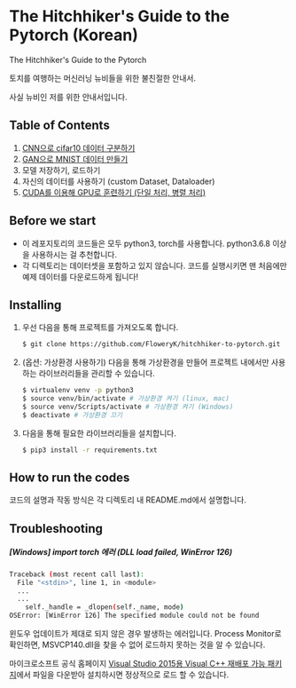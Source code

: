# The Hitchhiker's Guide to the Pytorch (Korean)

The Hitchhiker's Guide to the Pytorch

토치를 여행하는 머신러닝 뉴비들을 위한 불친절한 안내서.

사실 뉴비인 저를 위한 안내서입니다.



## Table of Contents

1. [CNN으로 cifar10 데이터 구분하기](01-cnn-cifar10-classifier/README.md)
2. [GAN으로 MNIST 데이터 만들기](02-gan-mnist-generator/README.md)
3. 모델 저장하기, 로드하기
4. 자신의 데이터를 사용하기 (custom Dataset, Dataloader)
5. [CUDA를 이용해 GPU로 훈련하기 (단일 처리, 병렬 처리)](cuda-gpu-parallelism/README.md)



## Before we start

* 이 레포지토리의 코드들은 모두 python3, torch를 사용합니다. python3.6.8 이상을 사용하시는 걸 추천합니다. 
* 각 디렉토리는 데이터셋을 포함하고 있지 않습니다. 코드를 실행시키면 맨 처음에만 예제 데이터를 다운로드하게 됩니다!



## Installing

1. 우선 다음을 통해 프로젝트를 가져오도록 합니다.

   ```bash
   $ git clone https://github.com/FloweryK/hitchhiker-to-pytorch.git
   ```

2. (옵션: 가상환경 사용하기) 
   다음을 통해 가상환경을 만들어 프로젝트 내에서만 사용하는 라이브러리들을 관리할 수 있습니다.

   ```bash
   $ virtualenv venv -p python3
   $ source venv/bin/activate # 가상환경 켜기 (linux, mac)
   $ source venv/Scripts/activate # 가상환경 켜기 (Windows)
   $ deactivate # 가상환경 끄기
   ```

3. 다음을 통해 필요한 라이브러리들을 설치합니다. 

   ```bash
   $ pip3 install -r requirements.txt
   ```

   

## How to run the codes

코드의 설명과 작동 방식은 각 디렉토리 내 README.md에서 설명합니다. 



## Troubleshooting

##### [Windows] import torch 에러 (DLL load failed, WinError 126)

```bash
Traceback (most recent call last):
  File "<stdin>", line 1, in <module>
  ...
  ...
    self._handle = _dlopen(self._name, mode)
OSError: [WinError 126] The specified module could not be found
```

윈도우 업데이트가 제대로 되지 않은 경우 발생하는 에러입니다. Process Monitor로 확인하면, MSVCP140.dll을 찾을 수 없어 로드하지 못하는 것을 알 수 있습니다. 

마이크로소프트 공식 홈페이지 [Visual Studio 2015용 Visual C++ 재배포 가능 패키지](https://www.microsoft.com/ko-kr/download/details.aspx?id=48145)에서 파일을 다운받아 설치하시면 정상적으로 로드 할 수 있습니다. 



